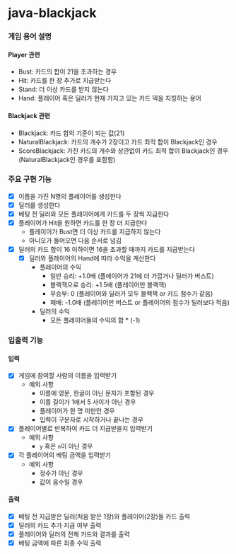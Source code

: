 # java-blackjack
### 게임 용어 설명

#### Player 관련
- Bust: 카드의 합이 21을 초과하는 경우
- Hit: 카드를 한 장 추가로 지급받는다
- Stand: 더 이상 카드를 받지 않는다
- Hand: 플레이어 혹은 딜러가 현재 가지고 있는 카드 덱을 지칭하는 용어

#### Blackjack 관련
- Blackjack: 카드 합의 기준이 되는 값(21)
- NaturalBlackjack: 카드의 개수가 2장이고 카드 최적 합이 Blackjack인 경우
- ScoreBlackjack: 가진 카드의 개수와 상관없이 카드 최적 합이 Blackjack인 경우(NaturalBlackjack인 경우를 포함함)

### 주요 구현 기능
- [x] 이름을 가진 N명의 플레이어를 생성한다 
- [x] 딜러를 생성한다
- [x] 베팅 전 딜러와 모든 플레이어에게 카드를 두 장씩 지급한다
- [x] 플레이어가 Hit을 원하면 카드를 한 장 더 지급한다
  - 플레이어가 Bust면 더 이상 카드를 지급하지 않는다
  - 아니오가 들어오면 다음 순서로 넘김
- [x] 딜러의 카드 합이 16 이하이면 16을 초과할 때까지 카드를 지급받는다
  - [x] 딜러와 플레이어의 Hand에 따라 수익을 계산한다
    - 플레이어의 수익
      - 일반 승리: +1.0배 (플에이어가 21에 더 가깝거나 딜러가 버스트)
      - 블랙잭으로 승리: +1.5배 (플레이어만 블랙잭)
      - 무승부: 0 (플레이어와 딜러가 모두 블랙잭 or 카드 점수가 같음)
      - 패배: -1.0배 (플레이어만 버스트 or 플레이어의 점수가 딜러보다 적음)
    - 딜러의 수익
      - 모든 플레이어들의 수익의 합 * (-1)

### 입출력 기능
#### 입력
- [x] 게임에 참여할 사람의 이름을 입력받기
  - 예외 사항
    - 이름에 영문, 한글이 아닌 문자가 포함된 경우
    - 이름 길이가 1에서 5 사이가 아닌 경우
    - 플레이어가 한 명 미만인 경우
    - 입력이 구분자로 시작하거나 끝나는 경우
- [x] 플레이어별로 반복하여 카드 더 지급받을지 입력받기
  - 예외 사항
    - `y` 혹은 `n`이 아닌 경우
- [x] 각 플레이어의 베팅 금액을 입력받기
  - 예외 사항
    - 정수가 아닌 경우
    - 값이 음수일 경우
#### 출력
- [x] 베팅 전 지급받은 딜러(처음 받은 1장)와 플레이어(2장)들 카드 출력
- [x] 딜러의 카드 추가 지급 여부 출력
- [x] 플레이어와 딜러의 전체 카드와 결과를 출력
- [x] 베팅 금액에 따른 최종 수익 출력
